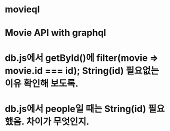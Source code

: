 # movieql

# Movie API with graphql

# db.js에서 getById()에 filter(movie => movie.id === id); String(id) 필요없는 이유 확인해 보도록.

# db.js에서 people일 때는 String(id) 필요했음. 차이가 무엇인지.
